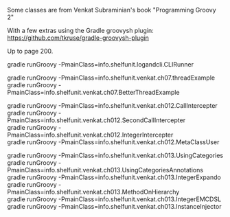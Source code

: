Some classes are from Venkat Subraminian's book "Programming Groovy 2"   

With a few extras using the Gradle groovysh plugin:
https://github.com/tkruse/gradle-groovysh-plugin

Up to page 200.    

gradle runGroovy -PmainClass=info.shelfunit.logandcli.CLIRunner    

gradle runGroovy -PmainClass=info.shelfunit.venkat.ch07.threadExample  
gradle runGroovy -PmainClass=info.shelfunit.venkat.ch07.BetterThreadExample  


gradle runGroovy -PmainClass=info.shelfunit.venkat.ch012.CallIntercepter     
gradle runGroovy -PmainClass=info.shelfunit.venkat.ch012.SecondCallIntercepter     
gradle runGroovy -PmainClass=info.shelfunit.venkat.ch012.IntegerIntercepter         
gradle runGroovy -PmainClass=info.shelfunit.venkat.ch012.MetaClassUser   

gradle runGroovy -PmainClass=info.shelfunit.venkat.ch013.UsingCategories     
gradle runGroovy -PmainClass=info.shelfunit.venkat.ch013.UsingCategoriesAnnotations     
gradle runGroovy -PmainClass=info.shelfunit.venkat.ch013.IntegerExpando     
gradle runGroovy -PmainClass=info.shelfunit.venkat.ch013.MethodOnHierarchy     
gradle runGroovy -PmainClass=info.shelfunit.venkat.ch013.IntegerEMCDSL     
gradle runGroovy -PmainClass=info.shelfunit.venkat.ch013.InstanceInjector     



